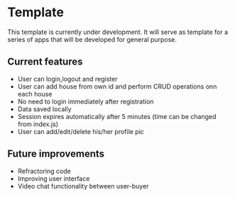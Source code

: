 # Template
This template is currently under development. It will serve as template for a series of apps that will be developed for general purpose.

## Current features
* User can login,logout and register
* User can add house from own id and perform CRUD operations onn each house
* No need to login immediately after registration
* Data saved locally
* Session expires automatically after 5 minutes (time can be changed from index.js)
* User can add/edit/delete his/her profile pic

## Future improvements
* Refractoring code
* Improving user interface
* Video chat functionality between user-buyer
